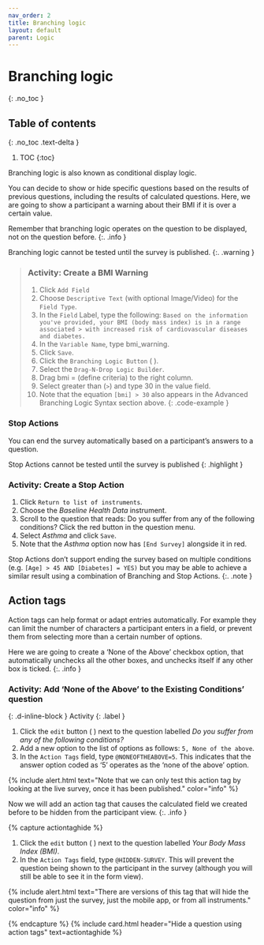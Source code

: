 ```yaml
---
nav_order: 2
title: Branching logic
layout: default
parent: Logic
---
```


# Branching logic
{: .no_toc }

## Table of contents
{: .no_toc .text-delta }

1. TOC
{:toc}

Branching logic is also known as conditional display logic.

You can decide to show or hide specific questions based on the results of previous questions, including the results of calculated questions. Here, we are going to show a participant a warning about their BMI if it is over a certain value.

Remember that branching logic operates on the question to be displayed, not on the question before.
{:. .info }

Branching logic cannot be tested until the survey is published.
{:. .warning }

> ### Activity: Create a BMI Warning
>
> 1. Click `Add Field`
> 2. Choose `Descriptive Text` (with optional Image/Video) for the `Field Type`.
> 3. In the `Field` Label, type the following:
> `Based on the information you've provided, your BMI (body mass index) is in a range associated > with increased risk of cardiovascular diseases and diabetes.`
> 4. In the `Variable Name`, type bmi_warning.
> 5. Click `Save`.
> 6. Click the `Branching Logic Button` ( ).
> 7. Select the `Drag-N-Drop Logic Builder`.
> 8. Drag bmi = (define criteria) to the right column.
> 9. Select greater than (`>`) and type 30 in the value field.
> 10. Note that the equation `[bmi] > 30` also appears in the Advanced Branching Logic Syntax section above.
{: .code-example }

### Stop Actions

You can end the survey automatically based on a participant’s answers to a question.

Stop Actions cannot be tested until the survey is published
{: .highlight }

### Activity: Create a Stop Action

1. Click `Return to list of instruments`.
2. Choose the _Baseline Health Data_ instrument.
3. Scroll to the question that reads: Do you suffer from any of the following conditions?
Click the red button in the question menu.
4. Select _Asthma_ and click `Save`.
5. Note that the _Asthma_ option now has `[End Survey]` alongside it in red.

Stop Actions don’t support ending the survey based on multiple conditions (e.g. `[Age] > 45 AND [Diabetes] = YES)` but you may be able to achieve a similar result using a combination of Branching and Stop Actions.
{:. .note }

## Action tags

Action tags can help format or adapt entries automatically. For example they can limit the number of characters a participant enters in a field, or prevent them from selecting more than a certain number of options.

Here we are going to create a ‘None of the Above’ checkbox option, that automatically unchecks all the other boxes, and unchecks itself if any other box is ticked.
{:. .info }

### Activity: Add ‘None of the Above’ to the Existing Conditions’ question
{: .d-inline-block }
Activity
{: .label }

1. Click the `edit` button ( ) next to the question labelled _Do you suffer from any of the following conditions?_
2. Add a new option to the list of options as follows: `5, None of the above`.
3. In the `Action Tags` field, type `@NONEOFTHEABOVE=5`. This indicates that the answer option coded as ‘5’ operates as the ‘none of the above’ option.

{% include alert.html text="Note that we can only test this action tag by looking at the live survey, once it has been published." color="info" %}

Now we will add an action tag that causes the calculated field we created before to be hidden from the participant view.
{:. .info }

{% capture actiontaghide %}

1. Click the `edit` button ( ) next to the question labelled _Your Body Mass Index (BMI)_.
2. In the `Action Tags` field, type `@HIDDEN-SURVEY`. This will prevent the question being shown to the participant in the survey (although you will still be able to see it in the form view).

{% include alert.html text="There are versions of this tag that will hide the question from just the survey, just the mobile app, or from all instruments." color="info" %}

{% endcapture %}
{% include card.html header="Hide a question using action tags" text=actiontaghide %}
